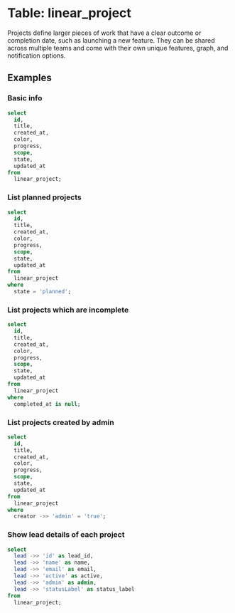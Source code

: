 # Table: linear_project

Projects define larger pieces of work that have a clear outcome or completion date, such as launching a new feature. They can be shared across multiple teams and come with their own unique features, graph, and notification options.

## Examples

### Basic info

```sql
select
  id,
  title,
  created_at,
  color,
  progress,
  scope,
  state,
  updated_at
from
  linear_project;
```

### List planned projects

```sql
select
  id,
  title,
  created_at,
  color,
  progress,
  scope,
  state,
  updated_at
from
  linear_project
where
  state = 'planned';
```

### List projects which are incomplete

```sql
select
  id,
  title,
  created_at,
  color,
  progress,
  scope,
  state,
  updated_at
from
  linear_project
where
  completed_at is null;
```

### List projects created by admin

```sql
select
  id,
  title,
  created_at,
  color,
  progress,
  scope,
  state,
  updated_at
from
  linear_project
where
  creator ->> 'admin' = 'true';
```

### Show lead details of each project

```sql
select
  lead ->> 'id' as lead_id,
  lead ->> 'name' as name,
  lead ->> 'email' as email,
  lead ->> 'active' as active,
  lead ->> 'admin' as admin,
  lead ->> 'statusLabel' as status_label
from
  linear_project;
```
